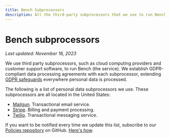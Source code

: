 ```yaml
---
title: Bench Subprocessors
description: All the third-party subprocessors that we use to run Bench
---
```


# Bench subprocessors

*Last updated: November 16, 2023*

We use third party subprocessors, such as cloud computing providers and customer support software, to run Bench (the service). We establish GDPR-compliant data processing agreements with each subprocessor, extending [GDPR safeguards](../index.md) everywhere personal data is processed.

The following is a list of personal data subprocessors we use. These subprocessors are all located in the United States:

* [Mailgun](https://www.mailgun.com/gdpr/). Transactional email service.
* [Stripe](https://stripe.com/legal/ssa). Billing and payment processing. 
* [Twilio](https://www.twilio.com/en-us/gdpr). Transactional messaging service.

If you want to be notified every time we update this list, subscribe to our [Policies repository](https://github.com/zenitylabs/policies/tree/master/privacy) on GitHub. [Here's how](../../updates/index.md).

